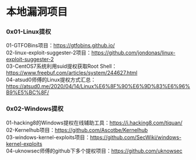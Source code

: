 # 本地漏洞项目

### 0x01-Linux提权
01-GTFOBins项目：https://gtfobins.github.io/  
02-linux-exploit-suggester-2项目：https://github.com/jondonas/linux-exploit-suggester-2  
03-CentOS7系统利用suid提权获取Root Shell：https://www.freebuf.com/articles/system/244627.html  
04-atsud0师傅的Linux提权方式汇总：https://atsud0.me/2020/04/14/Linux%E6%8F%90%E6%9D%83%E6%96%B9%E5%BC%8F/  
### 0x02-Windows提权
01-hacking8的Windows提权在线辅助工具：https://i.hacking8.com/tiquan/  
02-Kernelhub项目：https://github.com/Ascotbe/Kernelhub  
03-windows-kernel-exploits项目：https://github.com/SecWiki/windows-kernel-exploits  
04-uknowsec师傅的github下多个提权项目：https://github.com/uknowsec  